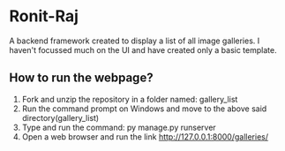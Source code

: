 # Ronit-Raj

A backend framework created to display a list of all image galleries. I haven't focussed much on the UI and have created only a basic template.

## How to run the webpage?
1) Fork and unzip the repository in a folder named:  gallery_list 
2) Run the command prompt on Windows and move to the above said directory(gallery_list)
3) Type and run the command:  py manage.py runserver
4) Open a web browser and run the link http://127.0.0.1:8000/galleries/
